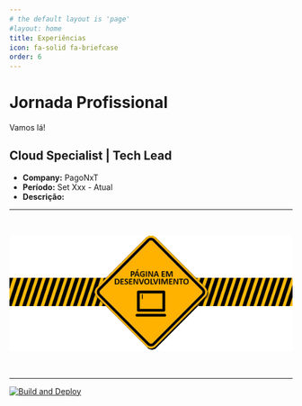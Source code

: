 ```yaml
---
# the default layout is 'page'
#layout: home
title: Experiências
icon: fa-solid fa-briefcase
order: 6
---
```

# Jornada Profissional

 Vamos lá!

## Cloud Specialist | Tech Lead
- **Company:** PagoNxT
- **Período:** Set Xxx - Atual
- **Descrição:**
---

<br>

![logotipo](/assets/img/01/image.gif)

<br>

<hr>


[![Build and Deploy](https://github.com/williamcrcosta/williamcosta.github.io/actions/workflows/pages-deploy.yml/badge.svg)](https://github.com/williamcrcosta/williamcosta.github.io/actions/workflows/pages-deploy.yml)

